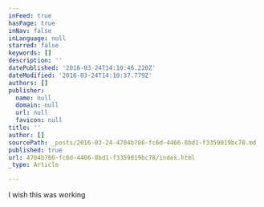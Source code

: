 ```yaml
---
inFeed: true
hasPage: true
inNav: false
inLanguage: null
starred: false
keywords: []
description: ''
datePublished: '2016-03-24T14:10:46.220Z'
dateModified: '2016-03-24T14:10:37.779Z'
authors: []
publisher:
  name: null
  domain: null
  url: null
  favicon: null
title: ''
author: []
sourcePath: _posts/2016-03-24-4704b786-fc6d-4466-8bd1-f3359019bc78.md
published: true
url: 4704b786-fc6d-4466-8bd1-f3359019bc78/index.html
_type: Article

---
```

I wish this was working